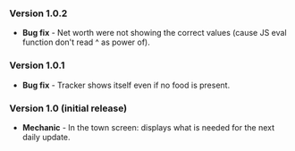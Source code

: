 ### Version 1.0.2

- **Bug fix** - Net worth were not showing the correct values (cause JS eval function don't read ^ as power of).


### Version 1.0.1

- **Bug fix** - Tracker shows itself even if no food is present.


### Version 1.0 (initial release)

- **Mechanic** - In the town screen: displays what is needed for the next daily update.
